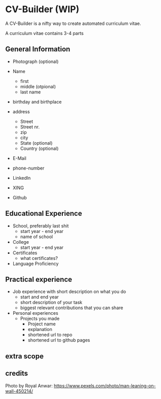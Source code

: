 # CV-Builder (WIP)

A CV-Builder is a nifty way to create automated curriculum vitae.

A curriculum vitae contains 3-4 parts

## General Information

- Photograph (optional)

- Name
  - first
  - middle (otpional)
  - last name
- birthday and birthplace

- address
  - Street
  - Street nr.
  - zip
  - city
  - State (optional)
  - Country (optional)
- E-Mail
- phone-number
- LinkedIn
- XING
- Github

## Educational Experience

- School, preferably last shit
  - start year - end year
  - name of school
- College
  - start year - end year
- Certificates
  - what certificates?
- Language Proficiency

## Practical experience

- Job experience with short description on what you do
  - start and end year
  - short description of your task
  - biggest relevant contributions that you can share
- Personal experiences
  - Projects you made
    - Project name
    - explanation
    - shortened url to repo
    - shortened url to github pages

## extra scope

## credits

Photo by Royal Anwar: https://www.pexels.com/photo/man-leaning-on-wall-450214/
